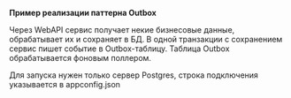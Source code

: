 **Пример реализации паттерна Outbox**

Через WebAPI сервис получает некие бизнесовые данные, обрабатывает их и сохраняет в БД. В одной транзакции с сохранением сервис пишет событие в Outbox-таблицу. Таблица Outbox обрабатывается фоновым поллером.

Для запуска нужен только сервер Postgres, строка подключения указывается в appconfig.json
